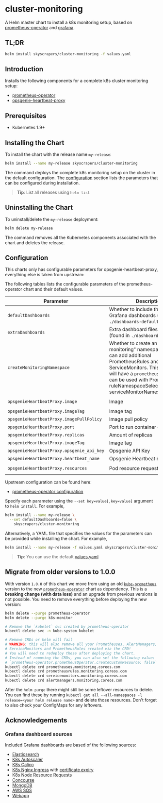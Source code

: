 # cluster-monitoring

A Helm master chart to install a k8s monitoring setup, based on [prometheus-operator](https://github.com/coreos/prometheus-operator) and [grafana](https://grafana.com/).

## TL;DR

```sh
helm install skyscrapers/cluster-monitoring -f values.yaml
```

## Introduction

Installs the following components for a complete k8s cluster monitoring setup:

- [prometheus-operator](https://github.com/helm/charts/tree/master/stable/prometheus-operator)
- [opsgenie-heartbeat-proxy](https://github.com/traum-ferienwohnungen/opsgenie-heartbeat-proxy)

## Prerequisites

- Kubernetes 1.9+

## Installing the Chart

To install the chart with the release name `my-release`:

```sh
helm install --name my-release skyscrapers/cluster-monitoring
```

The command deploys the complete k8s monitoring setup on the cluster in the default configuration. The [configuration](#configuration) section lists the parameters that can be configured during installation.

> **Tip**: List all releases using `helm list`

## Uninstalling the Chart

To uninstall/delete the `my-release` deployment:

```sh
helm delete my-release
```

The command removes all the Kubernetes components associated with the chart and deletes the release.

## Configuration

This charts only has configurable parameters for opsgenie-heartbeat-proxy, everything else is taken from upstream:

The following tables lists the configurable parameters of the prometheus-operator chart and their default values.

| Parameter                                 | Description                                                                                                                                                                                                                                                              | Default                              |
| ----------------------------------------- | ------------------------------------------------------------------------------------------------------------------------------------------------------------------------------------------------------------------------------------------------------------------------ | ------------------------------------ |
| `defaultDashboards`                       | Whether to include the default Grafana dashboards (found in `./dashboards-default`)                                                                                                                                                                                      | `true`                               |
| `extraDashboards`                         | Extra dashboard files to include (found in `./dashboards-extra`)                                                                                                                                                                                                         | `[]`                                 |
| `createMonitoringNamespace`               | Whether to create an "application-monitoring" namespace where you can add additional PrometheusRules and/or ServiceMonitors. This namespace will have a `prometheus` label, which can be used with Prometheus' ruleNamespaceSelector and serviceMonitorNamespaceSelector | `false`                              |
| `opsgenieHeartbeatProxy.image`            | Image                                                                                                                                                                                                                                                                    | `traumfewo/opsgenie-heartbeat-proxy` |
| `opsgenieHeartbeatProxy.imageTag`         | Image tag                                                                                                                                                                                                                                                                | `v0.0.2`                             |
| `opsgenieHeartbeatProxy.imagePullPolicy`  | Image pull policy                                                                                                                                                                                                                                                        | `IfNotPresent`                       |
| `opsgenieHeartbeatProxy.port`             | Port to run container on                                                                                                                                                                                                                                                 | `8080`                               |
| `opsgenieHeartbeatProxy.replicas`         | Amount of replicas                                                                                                                                                                                                                                                       | `3`                                  |
| `opsgenieHeartbeatProxy.imageTag`         | Image tag                                                                                                                                                                                                                                                                | `v0.0.2`                             |
| `opsgenieHeartbeatProxy.opsgenie_api_key` | Opsgenie API Key                                                                                                                                                                                                                                                         | `""`                                 |
| `opsgenieHeartbeatProxy.heartbeat_name`   | Opsgenie Heartbeat name                                                                                                                                                                                                                                                  | `""`                                 |
| `opsgenieHeartbeatProxy.resources`        | Pod resource requests & limits                                                                                                                                                                                                                                           | `CPU: 128m, Memory: 128Mi`           |

Upstream configuration can be found here:

- [prometheus-operator configuration](https://github.com/helm/charts/tree/master/stable/prometheus-operator#configuration)

Specify each parameter using the `--set key=value[,key=value]` argument to `helm install`. For example,

```sh
helm install --name my-release \
  --set defaultDashboards=false \
    skyscrapers/cluster-monitoring
```

Alternatively, a YAML file that specifies the values for the parameters can be provided while installing the chart. For example,

```sh
helm install --name my-release -f values.yaml skyscrapers/cluster-monitoring
```

> **Tip**: You can use the default [values.yaml](values.yaml)

## Migrate from older versions to 1.0.0

With version `1.0.0` of this chart we move from using an old [`kube-prometheus`](https://github.com/coreos/prometheus-operator/tree/master/helm) version to the new [`prometheus-operator`](https://github.com/helm/charts/tree/master/stable/prometheus-operator) chart as dependency. This is a **breaking change (with data loss)** and an upgrade from previous versions is not possible. You need to remove everything before deploying the new version:

```sh
helm delete --purge prometheus-operator
helm delete --purge k8s-monitor

# Remove the `kubelet` svc created by prometheus-operator
kubectl delete svc -n kube-system kubelet

# Remove CRDs or helm will fail
# WARNING: this will also remove all your Prometheuses, AlertManagers,
# ServiceMonitors and PrometheusRules created via the CRD!
# You will need to redeploy these after deploying the chart.
# Instead of removing the CRDs, you can also set the following value:
# `prometheus-operator.prometheusOperator.createCustomResource: false`
kubectl delete crd prometheuses.monitoring.coreos.com
kubectl delete crd prometheusrules.monitoring.coreos.com
kubectl delete crd servicemonitors.monitoring.coreos.com
kubectl delete crd alertmanagers.monitoring.coreos.com
```

After the `helm purge` there might still be some leftover resources to delete. You can find these by running `kubectl get all --all-namespaces -l release=<your helm release name>` and delete those resources. Don't forget to also check your ConfigMaps for any leftovers.

## Acknowledgements

### Grafana dashboard sources

Included Grafana dashboards are based of the following sources:

- [Elasticsearch](https://grafana.com/dashboards/4358)
- [K8s Autoscaler](https://grafana.com/dashboards/3831)
- [K8s Calico](https://grafana.com/dashboards/3244)
- [K8s Nginx Ingress](https://grafana.com/dashboards/6927) with [certificate expiry](https://grafana.com/dashboards/6927)
- [K8s Node Resource Requests](https://github.com/coreos/prometheus-operator/blob/master/helm/grafana/dashboards/kubernetes-resource-requests-dashboard.json)
- [Concourse](https://github.com/bosh-prometheus/prometheus-boshrelease/tree/master/jobs/grafana_dashboards/templates)
- [MongoDB](https://grafana.com/dashboards/2583)
- [AWS SQS](https://grafana.com/dashboards/584)
- [Webapp](https://grafana.com/dashboards/3816)
